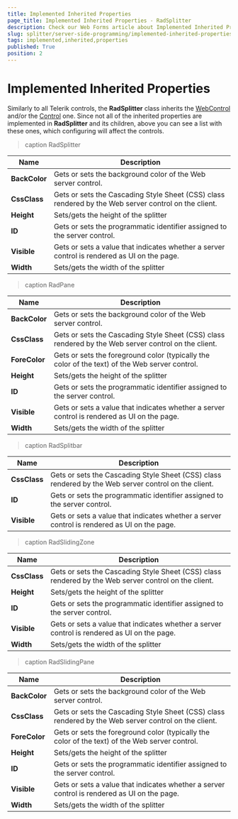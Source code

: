 ```yaml
---
title: Implemented Inherited Properties
page_title: Implemented Inherited Properties - RadSplitter
description: Check our Web Forms article about Implemented Inherited Properties.
slug: splitter/server-side-programming/implemented-inherited-properties
tags: implemented,inherited,properties
published: True
position: 2
---
```


# Implemented Inherited Properties

Similarly to all Telerik controls, the **RadSplitter** class inherits the [WebControl](https://msdn.microsoft.com/en-us/library/k1x24e42) and/or the [Control](https://msdn.microsoft.com/en-us/library/983zwx2h)	one. Since not all of the inherited properties are implemented in **RadSplitter** and its children, above you can see a list with these ones, which configuring will affect the controls.

>caption RadSplitter

|  **Name**  |  **Description**  |
| ------ | ------ |
| **BackColor** |Gets or sets the background color of the Web server control.|
| **CssClass** |Gets or sets the Cascading Style Sheet (CSS) class rendered by the Web server control on the client.|
| **Height** |Sets/gets the height of the splitter|
| **ID** |Gets or sets the programmatic identifier assigned to the server control.|
| **Visible** |Gets or sets a value that indicates whether a server control is rendered as UI on the page.|
| **Width** |Sets/gets the width of the splitter|


>caption RadPane

|  **Name**  |  **Description**  |
| ------ | ------ |
| **BackColor** |Gets or sets the background color of the Web server control.|
| **CssClass** |Gets or sets the Cascading Style Sheet (CSS) class rendered by the Web server control on the client.|
| **ForeColor** |Gets or sets the foreground color (typically the color of the text) of the Web server control.|
| **Height** |Sets/gets the height of the splitter|
| **ID** |Gets or sets the programmatic identifier assigned to the server control.|
| **Visible** |Gets or sets a value that indicates whether a server control is rendered as UI on the page.|
| **Width** |Sets/gets the width of the splitter|


>caption RadSplitbar

|  **Name**  |  **Description**  |
| ------ | ------ |
| **CssClass** |Gets or sets the Cascading Style Sheet (CSS) class rendered by the Web server control on the client.|
| **ID** |Gets or sets the programmatic identifier assigned to the server control.|
| **Visible** |Gets or sets a value that indicates whether a server control is rendered as UI on the page.|


>caption RadSlidingZone

|  **Name**  |  **Description**  |
| ------ | ------ |
| **CssClass** |Gets or sets the Cascading Style Sheet (CSS) class rendered by the Web server control on the client.|
| **Height** |Sets/gets the height of the splitter|
| **ID** |Gets or sets the programmatic identifier assigned to the server control.|
| **Visible** |Gets or sets a value that indicates whether a server control is rendered as UI on the page.|
| **Width** |Sets/gets the width of the splitter|


>caption RadSlidingPane

|  **Name**  |  **Description**  |
| ------ | ------ |
| **BackColor** |Gets or sets the background color of the Web server control.|
| **CssClass** |Gets or sets the Cascading Style Sheet (CSS) class rendered by the Web server control on the client.|
| **ForeColor** |Gets or sets the foreground color (typically the color of the text) of the Web server control.|
| **Height** |Sets/gets the height of the splitter|
| **ID** |Gets or sets the programmatic identifier assigned to the server control.|
| **Visible** |Gets or sets a value that indicates whether a server control is rendered as UI on the page.|
| **Width** |Sets/gets the width of the splitter|
